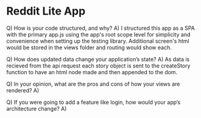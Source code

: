 # Reddit Lite App

Q) How is your code structured, and why?
A) I structured this app as a SPA with the primary app.js using the app's root scope level for simplicity and convenience when setting up the testing library. Additional screen's html would be stored in the views folder and routing would show each.

Q) How does updated data change your application’s state?
A) As data is recieved from the api request each story object is sent to the createStory function to have an html node made and then appended to the dom. 

Q) In your opinion, what are the pros and cons of how your views are rendered?
A) 

Q) If you were going to add a feature like login, how would your app’s architecture change?
A) 
